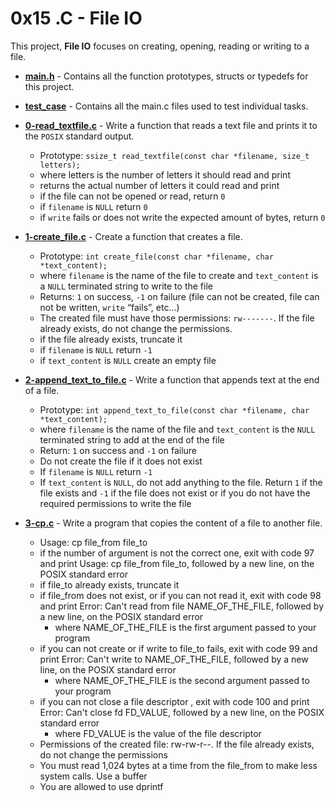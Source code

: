 # 0x15 .C - File IO
This project, **File IO** focuses on creating, opening, reading or writing to a file.

* **[main.h](./main.h)** - Contains all the function prototypes, structs or typedefs for this project.
* **[test_case](./test_case)** - Contains all the main.c files used to test individual tasks.
* **[0-read_textfile.c](./0-read_textfile.c)** - Write a function that reads a text file and prints it to the `POSIX` standard output.
    * Prototype: `ssize_t read_textfile(const char *filename, size_t letters);`
    * where letters is the number of letters it should read and print
    * returns the actual number of letters it could read and print
    * if the file can not be opened or read, return `0`
    * if `filename` is `NULL` return `0`
    * if `write` fails or does not write the expected amount of bytes, return `0`

* **[1-create_file.c](./1-create_file.c)** - Create a function that creates a file.
    * Prototype: `int create_file(const char *filename, char *text_content);`
    * where `filename` is the name of the file to create and `text_content` is a `NULL` terminated string to write to the file
    * Returns: `1` on success, `-1` on failure (file can not be created, file can not be written, `write` “fails”, etc…)
    * The created file must have those permissions: `rw-------`. If the file already exists, do not change the permissions.
    * if the file already exists, truncate it
    * if `filename` is `NULL` return `-1`
    * if `text_content` is `NULL` create an empty file

* **[2-append_text_to_file.c](./2-append_text_to_file.c)** - Write a function that appends text at the end of a file.
    * Prototype: `int append_text_to_file(const char *filename, char *text_content);`
    * where `filename` is the name of the file and `text_content` is the `NULL` terminated string to add at the end of the file
    * Return: `1` on success and `-1` on failure
    * Do not create the file if it does not exist
    * If `filename` is `NULL` return `-1`
    * If `text_content` is `NULL`, do not add anything to the file. Return `1` if the file exists and `-1` if the file does not exist or if you do not have the required permissions to write the file

* **[3-cp.c](./3-cp.c)** - Write a program that copies the content of a file to another file.
	* Usage: cp file_from file_to
	* if the number of argument is not the correct one, exit with code 97 and print Usage: cp file_from file_to, followed by a new line, on the POSIX standard error
	* if file_to already exists, truncate it
	* if file_from does not exist, or if you can not read it, exit with code 98 and print Error: Can't read from file NAME_OF_THE_FILE, followed by a new line, on the POSIX standard error
		* where NAME_OF_THE_FILE is the first argument passed to your program
	* if you can not create or if write to file_to fails, exit with code 99 and print Error: Can't write to NAME_OF_THE_FILE, followed by a new line, on the POSIX standard error
		* where NAME_OF_THE_FILE is the second argument passed to your program
	* if you can not close a file descriptor , exit with code 100 and print Error: Can't close fd FD_VALUE, followed by a new line, on the POSIX standard error
		* where FD_VALUE is the value of the file descriptor
	* Permissions of the created file: rw-rw-r--. If the file already exists, do not change the permissions
	* You must read 1,024 bytes at a time from the file_from to make less system calls. Use a buffer
	* You are allowed to use dprintf
